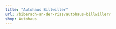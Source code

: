 ```yaml
---
title: "Autohaus Billwiller"
url: /biberach-an-der-riss/autohaus-billwiller/
shop: Autohaus
---
```

